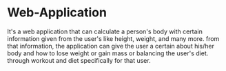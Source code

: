 # Web-Application

It's a web application that can calculate a person's body with certain information given from the user's like height, weight, and many more. from that information, the application can give the user a certain about his/her body and how to lose weight or gain mass or balancing the user's diet. through workout and diet specifically for that user.
